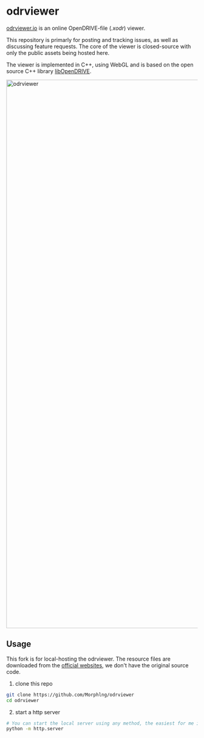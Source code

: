 # odrviewer

[odrviewer.io](https://odrviewer.io) is an online OpenDRIVE-file (_.xodr_) viewer.

This repository is primarly for posting and tracking issues, as well as discussing feature requests.
The core of the viewer is closed-source with only the public assets being hosted here.

The viewer is implemented in C++, using WebGL and is based on the open source C++ library [libOpenDRIVE](https://github.com/pageldev/libOpenDRIVE).

<img width="1440" alt="odrviewer" src="https://github.com/pageldev/odrviewer/assets/42587026/5e6066c2-9fab-4fa5-8aae-ed54c0248b1c">

## Usage

This fork is for local-hosting the odrviewer. The resource files are downloaded from the [official websites](https://odrviewer.io), we don't have the original source code.

1. clone this repo

```bash
git clone https://github.com/Morphlng/odrviewer
cd odrviewer
```

2. start a http server

```bash
# You can start the local server using any method, the easiest for me is:
python -m http.server
```